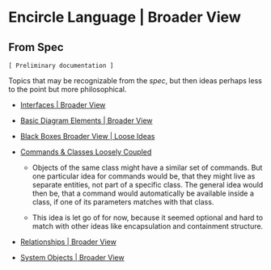 Encircle Language | Broader View
==============================

From Spec
---------

`[ Preliminary documentation ]`

Topics that may be recognizable from the *spec*, but then ideas perhaps less to the point but more philosophical.

- [Interfaces | Broader View](interfaces-broader-view)

- [Basic Diagram Elements | Broader View](basic-diagram-elements-broader-view.md)

- [Black Boxes Broader View | Loose Ideas](black-boxes-broader-view-loose-ideas.md)

- [Commands & Classes Loosely Coupled](commands-and-classes-loosely-coupled.md)

    - Objects of the same class might have a similar set of commands. But one particular idea for commands would be, that they might live as separate entities, not part of a specific class. The general idea would then be, that a command would automatically be available inside a class, if one of its parameters matches with that class.

    - This idea is let go of for now, because it seemed optional and hard to match with other ideas like encapsulation and containment structure.

- [Relationships | Broader View](relationships-broader-view.md)

- [System Objects | Broader View](system-objects-broader-view.md)